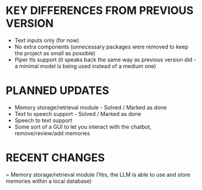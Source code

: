# KEY DIFFERENCES FROM PREVIOUS VERSION

- Text inputs only (for now)
- No extra components (unnecessary packages were removed to keep the project as small as possible)
- Piper tts support (it speaks back the same way as previous version did - a minimal model is being used instead of a medium one)

# PLANNED UPDATES

- Memory storage/retrieval module - Solved / Marked as done
- Text to speech support - Solved / Marked as done
- Speech to text support 
- Some sort of a GUI to let you interact with the chatbot, remove/review/add memories  

# RECENT CHANGES

= Memory storage/retrieval module (Yes, the LLM is able to use and store memories within a local database)
